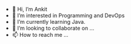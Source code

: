 - 👋 Hi, I’m Ankit
- 👀 I’m interested in Programming and DevOps
- 🌱 I’m currently learning Java.
- 💞️ I’m looking to collaborate on ...
- 📫 How to reach me ...

<!---
ankitraz/ankitraz is a ✨ special ✨ repository because its `README.md` (this file) appears on your GitHub profile.
You can click the Preview link to take a look at your changes.
--->
